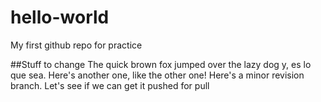 # hello-world
My first github repo for practice

##Stuff to change
The quick brown fox jumped over the lazy dog y, es lo que sea.
Here's another one, like the other one!
Here's a minor revision branch. Let's see if we can get it pushed for pull
